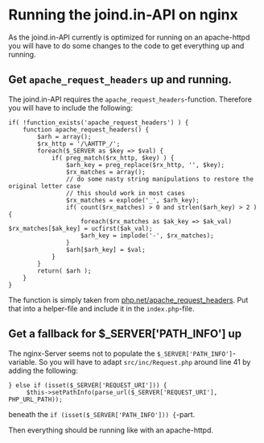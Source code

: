 # Running the joind.in-API on nginx

As the joind.in-API currently is optimized for running on an apache-httpd you
will have to do some changes to the code to get everything up and running.

## Get ```apache_request_headers``` up and running.

The joind.in-API requires the ```apache_request_headers```-function. Therefore
you will have to include the following:

    if( !function_exists('apache_request_headers') ) {
        function apache_request_headers() {
            $arh = array();
            $rx_http = '/\AHTTP_/';
            foreach($_SERVER as $key => $val) {
                if( preg_match($rx_http, $key) ) {
                    $arh_key = preg_replace($rx_http, '', $key);
                    $rx_matches = array();
                    // do some nasty string manipulations to restore the original letter case
                    // this should work in most cases
                    $rx_matches = explode('_', $arh_key);
                    if( count($rx_matches) > 0 and strlen($arh_key) > 2 ) {
                        foreach($rx_matches as $ak_key => $ak_val) $rx_matches[$ak_key] = ucfirst($ak_val);
                        $arh_key = implode('-', $rx_matches);
                    }
                    $arh[$arh_key] = $val;
                }
            }
            return( $arh );
        }
    }

The function is simply taken from [php.net/apache_request_headers](http://de2.php.net/manual/en/function.apache-request-headers.php#70810).
Put that into a helper-file and include it in the ```index.php```-file.

## Get a fallback for $_SERVER['PATH_INFO'] up

The nginx-Server seems not to populate the ```$_SERVER['PATH_INFO']```-variable.
So you will have to adapt ```src/inc/Request.php``` around line 41 by adding the
following:

    } else if (isset($_SERVER['REQUEST_URI'])) {
         $this->setPathInfo(parse_url($_SERVER['REQUEST_URI'], PHP_URL_PATH));

beneath the ```if (isset($_SERVER['PATH_INFO'])) {```-part.

Then everything should be running like with an apache-httpd.